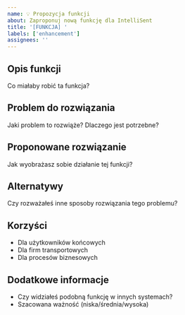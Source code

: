 ```yaml
---
name: 💡 Propozycja funkcji
about: Zaproponuj nową funkcję dla IntelliSent
title: '[FUNKCJA] '
labels: ['enhancement']
assignees: ''
---
```


## Opis funkcji
Co miałaby robić ta funkcja?

## Problem do rozwiązania
Jaki problem to rozwiąże? Dlaczego jest potrzebne?

## Proponowane rozwiązanie
Jak wyobrażasz sobie działanie tej funkcji?

## Alternatywy
Czy rozważałeś inne sposoby rozwiązania tego problemu?

## Korzyści
- Dla użytkowników końcowych
- Dla firm transportowych
- Dla procesów biznesowych

## Dodatkowe informacje
- Czy widziałeś podobną funkcję w innych systemach?
- Szacowana ważność (niska/średnia/wysoka)
